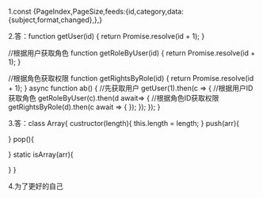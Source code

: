 1.const {PageIndex,PageSize,feeds:{id,category,data:{subject,format,changed},},} 

2.答：function getUser(id) {
    return Promise.resolve(id + 1);
}

//根据用户获取角色
function getRoleByUser(id) {
    return Promise.resolve(id + 1);
}

//根据角色获取权限
function getRightsByRole(id) {
    return Promise.resolve(id + 1);
}
async function ab() {
    //先获取用户
    getUser(1).then(c => {
        //根据用户ID获取角色
        getRoleByUser(c).then(d await=> {
            //根据角色ID获取权限
            getRightsByRole(d).then(c await => {
            });
        });
    });
}

3.答：class Array{
 custructor(length){
  this.length = length;
 }
 push(arr){

 }
 pop(){

 }
 static isArray(arr){

 }
}

4.为了更好的自己

